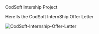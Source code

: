 CodSoft Intership Project 

Here Is the CodSoft InternShip Offer Letter


![CodSoft-Internship-Offer-Letter](https://github.com/Prajwal246800/CodSoft/assets/129885662/d675cae4-6d4f-4b03-901a-1e413ad8e925)
